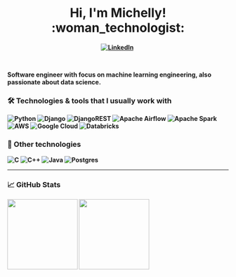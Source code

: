 <p>
  <h1 align="center"><b>Hi, I'm Michelly! :woman_technologist: </h1>
</p>
<p align="center">
<a href="https://www.linkedin.com/in/michellyrds/"><img src="https://img.shields.io/badge/LinkedIn-0077B5?style=for-the-badge&logo=linkedin&logoColor=white" alt="LinkedIn" /></a>&nbsp;
</p>
<br />

Software engineer with focus on machine learning engineering, also passionate about data science. 

### :hammer_and_wrench: Technologies & tools that I usually work with
![Python](https://img.shields.io/badge/python-3670A0?style=flat-square&logo=python&logoColor=ffdd54)
![Django](https://img.shields.io/badge/django-%23092E20.svg?style=flat-square&logo=django&logoColor=white)
![DjangoREST](https://img.shields.io/badge/django-REST-ff1709?style=flat-square&logo=django&logoColor=white&color=ff1709&labelColor=gray)
![Apache Airflow](https://img.shields.io/badge/Apache%20Airflow-017CEE?style=flat-square&logo=Apache%20Airflow&logoColor=white)
![Apache Spark](https://img.shields.io/badge/Apache_Spark-FFFFFF?style=flat-square&logo=apachespark&logoColor=#E35A16)
![AWS](https://img.shields.io/badge/AWS-%23FF9900.svg?style=flat-square&logo=amazon-aws&logoColor=white)
![Google Cloud](https://img.shields.io/badge/GoogleCloud-%234285F4.svg?style=flat-square&logo=google-cloud&logoColor=white)
![Databricks](https://img.shields.io/badge/Databricks-FF3621?style=flat-square&logo=Databricks&logoColor=white)
### :wrench: Other technologies
![C](https://img.shields.io/badge/c-%2300599C.svg?style=flat-square&logo=c&logoColor=white)
![C++](https://img.shields.io/badge/c++-%2300599C.svg?style=flat-square&logo=c%2B%2B&logoColor=white)
![Java](https://img.shields.io/badge/java-%23ED8B00.svg?style=flat-square&logo=java&logoColor=white)
![Postgres](https://img.shields.io/badge/postgres-%23316192.svg?style=flat-square&logo=postgresql&logoColor=white)

---
### :chart_with_upwards_trend: GitHub Stats

<div>
  <img height="160rem" src="https://github-readme-stats.vercel.app/api?username=michellyrds&count_private=true&show_icons=true&theme=dracula&hide_border=true&hide_title=true"/>
  <img height="160rem" src="https://github-readme-stats.vercel.app/api/top-langs/?username=michellyrds&layout=compact&theme=dracula&hide=jupyter%20notebook&hide_border=true"/>
</div>


<!-- ![Michelly's GitHub stats](https://github-readme-stats.vercel.app/api?username=michellyrds&count_private=true&show_icons=true&theme=dracula&hide_border=true)
![Top Langs](https://github-readme-stats.vercel.app/api/top-langs/?username=michellyrds&layout=compact&theme=dracula&hide=jupyter%20notebook&hide_border=true) -->

<!-- [![Readme Card](https://github-readme-stats.vercel.app/api/pin/?username=michellyrds&repo=mlp)](https://github.com/anuraghazra/github-readme-stats) -->


<!--
**michellyrds/michellyrds** is a ✨ _special_ ✨ repository because its `README.md` (this file) appears on your GitHub profile.

Here are some ideas to get you started:

- 🔭 I’m currently working on ...
- 🌱 I’m currently learning ...
- 👯 I’m looking to collaborate on ...
- 🤔 I’m looking for help with ...
- 💬 Ask me about ...
- 📫 How to reach me: ...
- 😄 Pronouns: ...
- ⚡ Fun fact: ...
-->
